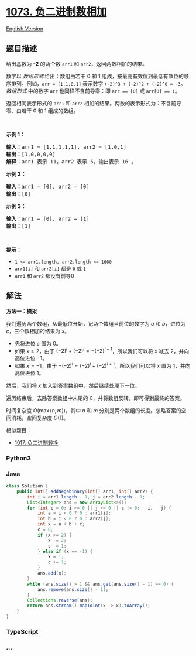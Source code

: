 # [1073. 负二进制数相加](https://leetcode.cn/problems/adding-two-negabinary-numbers)

[English Version](/solution/1000-1099/1073.Adding%20Two%20Negabinary%20Numbers/README_EN.md)

## 题目描述

<!-- 这里写题目描述 -->

<p>给出基数为 <strong>-2</strong>&nbsp;的两个数&nbsp;<code>arr1</code> 和&nbsp;<code>arr2</code>，返回两数相加的结果。</p>

<p>数字以&nbsp;<em>数组形式</em><strong>&nbsp;</strong>给出：数组由若干 0 和 1 组成，按最高有效位到最低有效位的顺序排列。例如，<code>arr&nbsp;= [1,1,0,1]</code>&nbsp;表示数字&nbsp;<code>(-2)^3&nbsp;+ (-2)^2 + (-2)^0 = -3</code>。<em>数组形式</em>&nbsp;中的数字 <code>arr</code> 也同样不含前导零：即&nbsp;<code>arr == [0]</code>&nbsp;或&nbsp;<code>arr[0] == 1</code>。</p>

<p>返回相同表示形式的 <code>arr1</code> 和 <code>arr2</code> 相加的结果。两数的表示形式为：不含前导零、由若干 0 和 1 组成的数组。</p>

<p>&nbsp;</p>

<p><strong>示例 1：</strong></p>

<pre>
<strong>输入：</strong>arr1 = [1,1,1,1,1], arr2 = [1,0,1]
<strong>输出：</strong>[1,0,0,0,0]
<strong>解释：</strong>arr1 表示 11，arr2 表示 5，输出表示 16 。
</pre>

<p><meta charset="UTF-8" /></p>

<p><strong>示例 2：</strong></p>

<pre>
<strong>输入：</strong>arr1 = [0], arr2 = [0]
<strong>输出：</strong>[0]
</pre>

<p><strong>示例 3：</strong></p>

<pre>
<strong>输入：</strong>arr1 = [0], arr2 = [1]
<strong>输出：</strong>[1]
</pre>

<p>&nbsp;</p>

<p><strong>提示：</strong></p>
<meta charset="UTF-8" />

<ul>
	<li><code>1 &lt;= arr1.length,&nbsp;arr2.length &lt;= 1000</code></li>
	<li><code>arr1[i]</code>&nbsp;和&nbsp;<code>arr2[i]</code>&nbsp;都是&nbsp;<code>0</code>&nbsp;或&nbsp;<code>1</code></li>
	<li><code>arr1</code>&nbsp;和&nbsp;<code>arr2</code>&nbsp;都没有前导0</li>
</ul>

## 解法

<!-- 这里可写通用的实现逻辑 -->

**方法一：模拟**

我们遍历两个数组，从最低位开始，记两个数组当前位的数字为 $a$ 和 $b$，进位为 $c$，三个数相加的结果为 $x$。

-   先将进位 $c$ 置为 $0$。
-   如果 $x \geq 2$，由于 $(-2)^{i} + (-2)^{i} = -(-2)^{i+1}$，所以我们可以将 $x$ 减去 $2$，并向高位进位 $-1$。
-   如果 $x = -1$，由于 $-(-2)^{i} = (-2)^{i} + (-2)^{i+1}$，所以我们可以将 $x$ 置为 $1$，并向高位进位 $1$。

然后，我们将 $x$ 加入到答案数组中，然后继续处理下一位。

遍历结束后，去除答案数组中末尾的 $0$，并将数组反转，即可得到最终的答案。

时间复杂度 $O(\max(n, m))$，其中 $n$ 和 $m$ 分别是两个数组的长度。忽略答案的空间消耗，空间复杂度 $O(1)$。

相似题目：

-   [1017. 负二进制转换](/solution/1000-1099/1017.Convert%20to%20Base%20-2/README.md)

<!-- tabs:start -->

### **Python3**

<!-- 这里可写当前语言的特殊实现逻辑 -->



### **Java**

<!-- 这里可写当前语言的特殊实现逻辑 -->

```java
class Solution {
    public int[] addNegabinary(int[] arr1, int[] arr2) {
        int i = arr1.length - 1, j = arr2.length - 1;
        List<Integer> ans = new ArrayList<>();
        for (int c = 0; i >= 0 || j >= 0 || c != 0; --i, --j) {
            int a = i < 0 ? 0 : arr1[i];
            int b = j < 0 ? 0 : arr2[j];
            int x = a + b + c;
            c = 0;
            if (x >= 2) {
                x -= 2;
                c -= 1;
            } else if (x == -1) {
                x = 1;
                c += 1;
            }
            ans.add(x);
        }
        while (ans.size() > 1 && ans.get(ans.size() - 1) == 0) {
            ans.remove(ans.size() - 1);
        }
        Collections.reverse(ans);
        return ans.stream().mapToInt(x -> x).toArray();
    }
}
```









### **TypeScript**







### **...**

```

```


